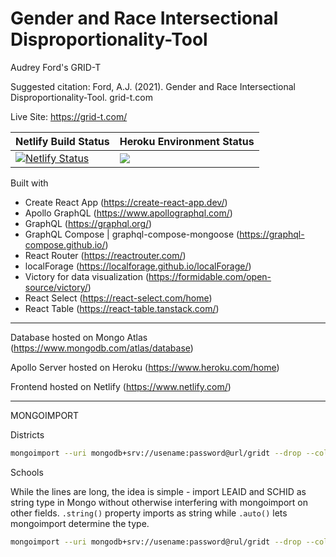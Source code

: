 # Gender and Race Intersectional Disproportionality-Tool

Audrey Ford's GRID-T

Suggested citation: Ford, A.J. (2021). Gender and Race Intersectional Disproportionality-Tool. grid-t.com

Live Site: https://grid-t.com/

| Netlify Build Status  | Heroku Environment Status |
| ------------- | ------------- |
| [![Netlify Status](https://api.netlify.com/api/v1/badges/e86b99c3-8e6c-4886-b30d-c427cd968e51/deploy-status)](https://app.netlify.com/sites/priceless-wilson-fee0d4/deploys)  | ![](https://heroku-status-badges.herokuapp.com/gridt-apollo)  |

Built with
- Create React App (https://create-react-app.dev/)
- Apollo GraphQL (https://www.apollographql.com/)
- GraphQL (https://graphql.org/)
- GraphQL Compose | graphql-compose-mongoose (https://graphql-compose.github.io/)
- React Router (https://reactrouter.com/)
- localForage (https://localforage.github.io/localForage/)
- Victory for data visualization (https://formidable.com/open-source/victory/)
- React Select (https://react-select.com/home)
- React Table (https://react-table.tanstack.com/)

----

Database hosted on Mongo Atlas (https://www.mongodb.com/atlas/database)

Apollo Server hosted on Heroku (https://www.heroku.com/home)

Frontend hosted on Netlify (https://www.netlify.com/)

----

MONGOIMPORT

Districts
```bash
mongoimport --uri mongodb+srv://usename:password@url/gridt --drop --collection districts --type csv --file ~/dev/gridt/server/db/seedData/districts.csv --columnsHaveTypes --fields "LEA_STATE.string(), LEA_STATE_NAME.string(), LEAID.string(), LEA_NAME.string(), LEA_ADDRESS.string(), LEA_CITY.string(), LEA_ZIP.string(), CJJ.string(), LEA_ENR.auto(), LEA_ENR_NONLEAFAC.auto(), LEA_SCHOOLS.auto()"
```
Schools

While the lines are long, the idea is simple - import LEAID and SCHID as string type in Mongo without otherwise interfering with  mongoimport on other fields. `.string()` property imports as string while `.auto()` lets mongoimport determine the type.

```bash
mongoimport --uri mongodb+srv://usename:password@rul/gridt --drop --collection schools --type csv --file ~/dev/gridt/server/db/seedData/schools.csv --columnsHaveTypes --fields "LEA_STATE.auto(), LEA_STATE_NAME.auto(), LEAID.string(), LEA_NAME.auto(), SCHID.string(), SCH_NAME.auto(), COMBOKEY.string(), SCH_IDEAENR_HI_M.auto(), SCH_ENR_HI_M.auto(), RI_HI_M.auto(), TOT_IDEA_W/O_HI_M.auto(), TOT_ENR_W/O_HI_M.auto(), RI_W/O_HI_M.auto(), RR_HI_M_POP.auto(), RI_WH_M_1.auto(), RR_HI_M_WH_M.auto(), SCH_IDEAENR_HI_F.auto(), SCH_ENR_HI_F.auto(), RI_HI_F.auto(), TOT_IDEA_W/O_HI_F.auto(), TOT_ENR_W/O_HI_F.auto(), RI_W/O_HI_F.auto(), RR_HI_F_POP.auto(), RI_WH_F_1.auto(), RR_HI_F_WH_F.auto(), SCH_IDEAENR_AM_M.auto(), SCH_ENR_AM_M.auto(), RI_AM_M.auto(), TOT_IDEA_W/O_AM_M.auto(), TOT_ENR_W/O_AM_M.auto(), RI_W/O_AM_M.auto(), RR_AM_M_POP.auto(), RI_WH_M_2.auto(), RR_AM_M_WH_M.auto(), SCH_IDEAENR_AM_F.auto(), SCH_ENR_AM_F.auto(), RI_AM_F.auto(), TOT_IDEA_W/O_AM_F.auto(), TOT_ENR_W/O_AM_F.auto(), RI_W/O_AM_F.auto(), RR_AM_F_POP.auto(), RI_WH_F_2.auto(), RR_AM_F_WH_F.auto(), SCH_IDEAENR_AS_M.auto(), SCH_ENR_AS_M.auto(), RI_AS_M.auto(), TOT_IDEA_W/O_AS_M.auto(), TOT_ENR_W/O_AS_M.auto(), RI_W/O_AS_M.auto(), RR_AS_M_POP.auto(), RI_WH_M_3.auto(), RR_AS_M_WH_M.auto(), SCH_IDEAENR_AS_F.auto(), SCH_ENR_AS_F.auto(), RI_AS_F.auto(), TOT_IDEA_W/O_AS_F.auto(), TOT_ENR_W/O_AS_F.auto(), RI_W/O_AS_F.auto(), RR_AS_F_POP.auto(), RI_WH_F_3.auto(), RR_AS_F_WH_F.auto(), SCH_IDEAENR_HP_M.auto(), SCH_ENR_HP_M.auto(), RI_HP_M.auto(), TOT_IDEA_W/O_HP_M.auto(), TOT_ENR_W/O_HP_M.auto(), RI_W/O_HP_M.auto(), RR_HP_M_POP.auto(), RI_WH_M_4.auto(), RR_HP_M_WH_M.auto(), SCH_IDEAENR_HP_F.auto(), SCH_ENR_HP_F.auto(), RI_HP_F.auto(), TOT_IDEA_W/O_HP_F.auto(), TOT_ENR_W/O_HP_F.auto(), RI_W/O_HP_F.auto(), RR_HP_F_POP.auto(), RI_WH_F_4.auto(), RR_HP_F_WH_F.auto(), SCH_IDEAENR_BL_M.auto(), SCH_ENR_BL_M.auto(), RI_BL_M.auto(), TOT_IDEA_W/O_BL_M.auto(), TOT_ENR_W/O_BL_M.auto(), RI_W/O_BL_M.auto(), RR_BL_M_POP.auto(), RI_WH_M_5.auto(), RR_BL_M_WH_M.auto(), SCH_IDEAENR_BL_F.auto(), SCH_ENR_BL_F.auto(), RI_BL_F.auto(), TOT_IDEA_W/O_BL_F.auto(), TOT_ENR_W/O_BL_F.auto(), RI_W/O_BL_F.auto(), RR_BL_F_POP.auto(), RI_WH_F_5.auto(), RR_BL_F_WH_F.auto(), SCH_IDEAENR_TR_M.auto(), SCH_ENR_TR_M.auto(), RI_TR_M.auto(), TOT_IDEA_W/O_TR_M.auto(), TOT_ENR_W/O_TR_M.auto(), RI_W/O_TR_M.auto(), RR_TR_M_POP.auto(), RI_WH_M_6.auto(), RR_TR_M_WH_M.auto(), SCH_IDEAENR_TR_F.auto(), SCH_ENR_TR_F.auto(), RI_TR_F.auto(), TOT_IDEA_W/O_TR_F.auto(), TOT_ENR_W/O_TR_F.auto(), RI_W/O_TR_F.auto(), RR_TR_F_POP.auto(), RI_WH_F_6.auto(), RR_TR_F_WH_F.auto(), SCH_IDEAENR_WH_M.auto(), SCH_ENR_WH_M.auto(), RI_WH_M_7.auto(), TOT_IDEA_W/O_WH_M.auto(), TOT_ENR_W/O_WH_M.auto(), RI_W/O_WH_M.auto(), RR_WH_M_POP.auto(), RI_WH_M.auto(), RR_WH_M_WH_M.auto(), SCH_IDEAENR_WH_F.auto(), SCH_ENR_WH_F.auto(), RI_WH_F_7.auto(), TOT_IDEA_W/O_WH_F.auto(), TOT_ENR_W/O_WH_F.auto(), RI_W/O_WH_F.auto(), RR_WH_F_POP.auto(), RI_WH_F.auto(), RR_WH_F_WH_F.auto(), TOT_IDEAENR_M.auto(), TOT_IDEAENR_F.auto(), TOT_IDEA_ENR.auto(), TOT_ENR_M.auto(), TOT_ENR_F.auto(), TOT_ENR.auto(), SCH_IDEA_WH_TOT.auto(), SCH_ENR_WH_TOT.auto(), RI_WH-TOT.auto(), TOT_IDEA_W/O_WH_TOT.auto(), TOT_ENR_W/O_WH_TOT.auto(), RI_W/O_WH_TOT.auto(), RR_WH_TOT_POP.auto(), RR_WH_TOT_WH_TOT.auto(), RR_HI_M_WH_TOT.auto(), RR_HI_F_WH_TOT.auto(), RR_AM_M_WH_TOT.auto(), RR_AM_F_WH_TOT.auto(), RR_AS_M_WH_TOT.auto(), RR_AS_F_WH_TOT.auto(), RR_HP_M_WH_TOT.auto(), RR_HP_F_WH_TOT.auto(), RR_BL_M_WH_TOT.auto(), RR_BL_F_WH_TOT.auto(), RR_TR_M_WH_TOT.auto(), RR_TR_F_WH_TOT.auto()"
```
